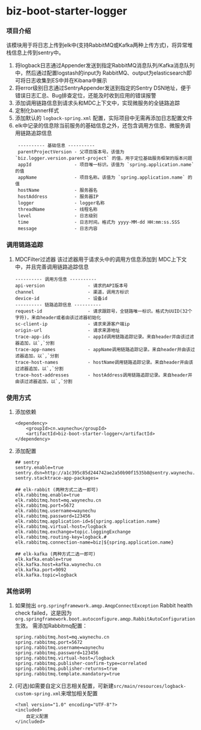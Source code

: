# biz-boot-starter-logger

### 项目介绍
该模块用于将日志上传到elk中(支持RabbitMQ或Kafka两种上传方式)，将异常堆栈信息上传到sentry中。

1. 将logback日志通过Appender发送到指定RabbitMQ消息队列/Kafka消息队列中，然后通过配置logstash的input为
RabbitMQ、output为elasticsearch即可将日志收集到ES中并在Kibana中展示
2. 将error级别日志通过SentryAppender发送到指定的Sentry DSN地址，便于错误日志汇总、Bug排查定位，还能及时收到应用的错误报警
3. 添加调用链路信息到请求头和MDC上下文中，实现微服务的全链路追踪
4. 定制化banner样式
5. 添加默认的 `logback-spring.xml` 配置，实际项目中无需再添加日志配置文件
6. elk中记录的信息除当前服务的基础信息之外，还包含调用方信息、微服务调用链路追踪信息
    ```
     ---------- 基础信息 ----------
     parentProjectVersion - 父项目版本号。该值为 `biz.logger.version.parent-project` 的值，用于定位基础服务框架的版本问题
     appId                - 项目唯一标识。该值为 `spring.application.name` 的值
     appName              - 项目名称。该值为 `spring.application.name` 的值
     hostName             - 服务器名
     hostAddress          - 服务器IP
     logger               - logger名称
     threadName           - 线程名称
     level                - 日志级别
     time                 - 日志时间。格式为 yyyy-MM-dd HH:mm:ss.SSS
     message              - 日志内容
    ```

### 调用链路追踪
1. MDCFilter过滤器
    该过滤器用于请求头中的调用方信息添加到 MDC上下文中，并且完善调用链路追踪信息
    ```
    ---------- 调用方信息 ----------
    api-version                - 请求的API版本号
    channel                    - 渠道，调用方标识
    device-id                  - 设备id
    ---------- 链路追踪信息 ----------
    request-id                 - 请求跟踪号，全链路唯一标识。格式为UUID(32个字符)，来自header或者由该过滤器初始化
    sc-client-ip               - 请求来源客户端ip
    origin-url                 - 请求来源地址
    trace-app-ids              - appId调用链路追踪记录。来自header并由该过滤器追加，以`,`分割
    trace-app-names            - appName调用链路追踪记录。来自header并由该过滤器追加，以`,`分割
    trace-host-names           - hostName调用链路追踪记录。来自header并由该过滤器追加，以`,`分割
    trace-host-addresses       - hostAddress调用链路追踪记录。来自header并由该过滤器追加，以`,`分割
   ```

### 使用方式
1. 添加依赖
    ```
    <dependency>
        <groupId>cn.waynechu</groupId>
        <artifactId>biz-boot-starter-logger</artifactId>
    </dependency>
    ```
2. 添加配置
    ```
    ## sentry
    sentry.enable=true
    sentry.dsn=http://a1c395c85d244742ae2a50b90f1535b8@sentry.waynechu.cn:9000/2
    sentry.stacktrace-app-packages=
   
    ## elk-rabbit (两种方式二选一即可)
    elk.rabbitmq.enable=true
    elk.rabbitmq.host=mq.waynechu.cn
    elk.rabbitmq.port=5672
    elk.rabbitmq.username=waynechu
    elk.rabbitmq.password=123456
    elk.rabbitmq.application-id=${spring.application.name}
    elk.rabbitmq.virtual-host=/logback
    elk.rabbitmq.exchange=topic.loggingExchange
    elk.rabbitmq.routing-key=logback.#
    elk.rabbitmq.connection-name=biz|${spring.application.name}
   
    ## elk-kafka (两种方式二选一即可)
    elk.kafka.enable=true
    elk.kafka.host=kafka.waynechu.cn
    elk.kafka.port=9092
    elk.kafka.topic=logback
    ```
   
### 其他说明
1. 如果抛出 `org.springframework.amqp.AmqpConnectException` Rabbit health check failed，这是因为`org.springframework.boot.autoconfigure.amqp.RabbitAutoConfiguration`生效。
    需添加Rabbitmq配置：
    ```
    spring.rabbitmq.host=mq.waynechu.cn
    spring.rabbitmq.port=5672
    spring.rabbitmq.username=waynechu
    spring.rabbitmq.password=123456
    spring.rabbitmq.virtual-host=/logback
    spring.rabbitmq.publisher-confirm-type=correlated
    spring.rabbitmq.publisher-returns=true
    spring.rabbitmq.template.mandatory=true
    ```

2. (可选)如需要自定义日志相关配置，可新建`src/main/resources/logback-custom-spring.xml`来增加相关配置
    ```
    <?xml version="1.0" encoding="UTF-8"?>
    <included>
        自定义配置
    </included>
    ```